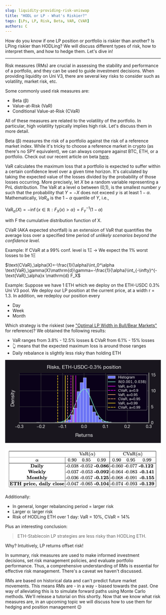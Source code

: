 ```yaml
---
slug: liquidity-providing-risk-uniswap
title: "HODL or LP - What's Riskier?"
tags: [LPs, LP, Risk, Beta, VAR, CVAR]
authors: C
---
```


How do you know if one LP position or portfolio is riskier than another? Is LPing riskier than HODLing? We will discuss different types of risk, how to interpret them, and how to hedge them. Let's dive in!

<!--truncate-->

---

Risk measures (RMs) are crucial in assessing the stability and performance of a portfolio, and they can be used to guide investment decisions. When providing liquidity on Uni V3, there are several key risks to consider such as volatility, market risk, etc.

Some commonly used risk measures are:
-   Beta (β)
-   Value-at-Risk (VaR)
-   Conditional Value-at-Risk (CVaR)

All of these measures are related to the volatility of the portfolio. In particular, high volatility typically implies high risk. Let's discuss them in more detail.

Beta (β) measures the risk of a portfolio against the risk of a reference market index. While it's tricky to choose a reference market in crypto (as there's no SPY equivalent), we can always compare against BTC, ETH, or a portfolio. Check out our recent article on beta [here](https://panoptic.xyz/research/greeks-series-beta).

VaR calculates the maximum loss that a portfolio is expected to suffer within a certain confidence level over a given time horizon. It's calculated by taking the expected value of the losses divided by the probability of those losses occurring. More precisely, let $X$ be a random variable representing a PnL distribution. The VaR at a level α between (0,1), is the smallest number $y$ such that the probability that $Y=-X$ does not exceed $y$ is at least $1-α$. Mathematically, $VaR_α$ is the $1-α$ quantile of $Y$, i.e.,

$\text{VaR}_\alpha(X)=-\inf\left\{x\in\mathbb{R}: F_X(x)>\alpha\right\}=F^{-1}_Y(1-α)$

with F the cumulative distribution function of X.

CVaR (AKA expected shortfall) is an extension of VaR that quantifies the average loss over a specified time period of *unlikely scenarios beyond the confidence level.*

Example: If CVaR at a 99% conf. level is 1Ξ → We expect the 1% worst losses to be 1Ξ

$\text{CVaR}_\alpha(X)=-\frac{1}{\alpha}\int_0^\alpha \text{VaR}_\gamma(X)\mathrm{d}\gamma=-\frac{1}{\alpha}\int_{-\infty}^{-\text{VaR}_\alpha}x \mathrm{d} F_X$

Example: Suppose we have 1 ETH which we deploy on the ETH-USDC 0.3% Uni V3 pool. We deploy our LP position at the current price, at a width r = 1.3. In addition, we redeploy our position every
-   Day
-   Week
-   Month

Which strategy is the riskiest (see ["Optimal LP Width in Bull/Bear Markets"](https://panoptic.xyz/research/uniswap-lp-width) for reference)? We obtained the following results:
-   VaR ranges from 3.8% - 12.5% losses & CVaR from 6.1% - 15% losses
-   👆 means that the expected maximum loss is around those ranges
-   Daily rebalance is slightly less risky than holding ETH

![img-1](./img-1.png)

![img-2](./img-2.png)

Additionally:
-   In general, longer rebalancing period = larger risk
-   Larger α: larger risk
-   Risk of HODLing ETH over 1 day: VaR = 10%, CVaR = 14%
    
Plus an interesting conclusion:
> ETH-Stablecoin LP strategies are less risky than HODLing ETH.

Why? Intuitively, LP returns offset risk!

In summary, risk measures are used to make informed investment decisions, set risk management policies, and evaluate portfolio performance. Thus, a comprehensive understanding of RMs is essential for effective risk management. There's a caveat we haven't discussed.

RMs are based on historical data and can't predict future market movements. This means RMs are - in a way - biased towards the past. One way of alleviating this is to simulate forward paths using Monte Carlo methods. We'll release a tutorial on this shortly. Now that we know what risk measures are, in an upcoming topic we will discuss how to use them for hedging and position management 😉